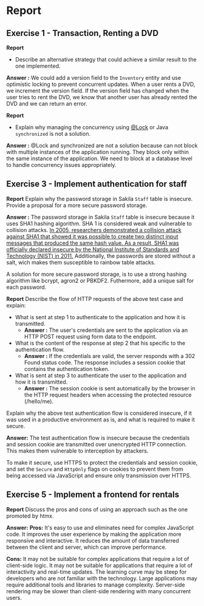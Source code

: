 # Report

## Exercise 1 - Transaction, Renting a DVD

**Report**  
* Describe an alternative strategy that could achieve a similar result to the one implemented.

**Answer :**
We could add a version field to the `Inventory` entity and use optimistic locking to prevent concurrent updates. When a user rents a DVD, we increment the version field. If the version field has changed when the user tries to rent the DVD, we know that another user has already rented the DVD and we can return an error.

**Report**
* Explain why managing the concurrency using [@Lock](https://quarkus.io/guides/cdi-reference#container-managed-concurrency) or Java `synchronized` is not a solution.

**Answer :**
@Lock and synchronized are not a solution because can not block with multiple instances of the application running. They block only within the same instance of the application. We need to block at a database level to handle concurrency issues appropriately.

## Exercise 3 - Implement authentication for staff

**Report** Explain why the password storage in Sakila `Staff` table is insecure. Provide a proposal for a more secure password storage.

**Answer :**
The password storage in Sakila `Staff` table is insecure because it uses SHA1 hashing algorithm. SHA 1 is considered weak and vulnerable to collision attacks. [In 2005, researchers demonstrated a collision attack against SHA1 that showed it was possible to create two distinct input messages that produced the same hash value. As a result, SHA1 was officially declared insecure by the National Institute of Standards and Technology (NIST) in 2011.](https://www.keycdn.com/support/sha1-vs-sha256#:~:text=In%202005%2C%20researchers%20demonstrated%20a%20collision%20attack%20against%20SHA1%20that%20showed%20it%20was%20possible%20to%20create%20two%20distinct%20input%20messages%20that%20produced%20the%20same%20hash%20value.%20As%20a%20result%2C%20SHA1%20was%20officially%20declared%20insecure%20by%20the%20National%20Institute%20of%20Standards%20and%20Technology%20(NIST)%20in%202011.) Additionally, the passwords are stored without a salt, wich makes them susceptible to rainbow table attacks.

A solution for more secure password storage, is to use a strong hashing algorithm like bcrypt, agron2 or PBKDF2. Futhermore, add a unique salt for each password.

**Report** Describe the flow of HTTP requests of the above test case and explain:
* What is sent at step 1 to authenticate to the application and how it is transmitted.
  * **Answer :** The user's credentials are sent to the application via an HTTP POST request using form data to the endpoint.
* What is the content of the response at step 2 that his specific to the authentication flow.
  * **Answer :** If the credentials are valid, the server responds with a 302 Found status code. The response includes a session cookie that contains the authentication token.
* What is sent at step 3 to authenticate the user to the application and how it is transmitted.
  * **Answer :** The session cookie is sent automatically by the browser in the HTTP request headers when accessing the protected resource (/hello/me).

Explain why the above test authentication flow is considered insecure, if it was used in a productive environment as is, and what is required to make it secure.

**Answer:**
The test authentication flow is insecure because the credentials and session cookie are transmitted over unencrypted HTTP connection. This makes them vulnerable to interception by attackers.

To make it secure, use HTTPS to protect the credentials and session cookie, and set the `Secure` and `HttpOnly` flags on cookies to prevent them from being accessed via JavaScript and ensure only transmission over HTTPS.

## Exercise 5 - Implement a frontend for rentals

**Report** Discuss the pros and cons of using an approach such as the one promoted by htmx.

**Answer:**
**Pros:**
It's easy to use and eliminates need for complex JavaScript code. 
It improves the user experience by making the application more responsive and interactive.
It reduces the amount of data transferred between the client and server, which can improve performance.

**Cons:**
It may not be suitable for complex applications that require a lot of client-side logic.
It may not be suitable for applications that require a lot of interactivity and real-time updates.
The learning curve may be steep for developers who are not familiar with the technology.
Large applications may require additional tools and libraries to manage complexity.
Server-side rendering may be slower than client-side rendering with many concurrent users.
